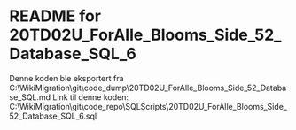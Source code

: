 # README for 20TD02U_ForAlle_Blooms_Side_52_Database_SQL_6
Denne koden ble eksportert fra C:\WikiMigration\git\code_dump\20TD02U_ForAlle_Blooms_Side_52_Database_SQL.md
Link til denne koden: C:\WikiMigration\git\code_repo\SQLScripts\20TD02U_ForAlle_Blooms_Side_52_Database_SQL_6.sql
